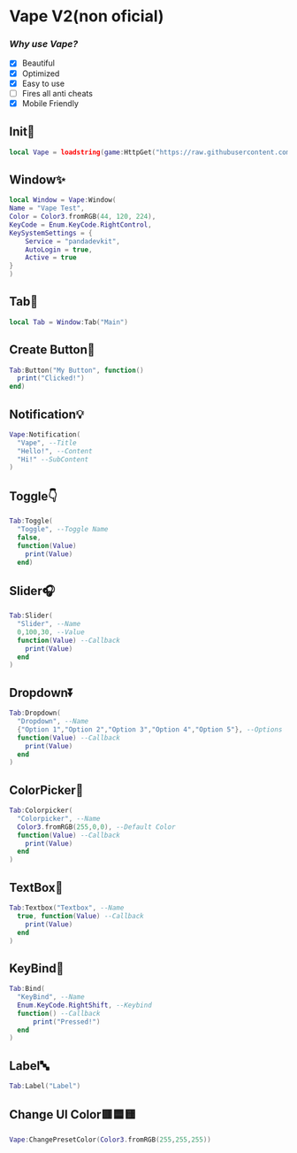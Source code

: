 # Vape V2(non oficial)
### *Why use Vape?* 

- [X] Beautiful
- [X] Optimized
- [X] Easy to use
- [ ] Fires all anti cheats
- [X] Mobile Friendly

## Init🔌
```lua
local Vape = loadstring(game:HttpGet("https://raw.githubusercontent.com/KrypDeveloper/MAXIMUS-LIBRARY/main/Vape/V2/source.lua")()
```
## Window✨
```lua
local Window = Vape:Window(
Name = "Vape Test",
Color = Color3.fromRGB(44, 120, 224),
KeyCode = Enum.KeyCode.RightControl,
KeySystemSettings = {
    Service = "pandadevkit",
    AutoLogin = true,
    Active = true
}
)
```
## Tab🚪
```lua
local Tab = Window:Tab("Main")
```
## Create Button🔘
```lua
Tab:Button("My Button", function()
  print("Clicked!")
end)
```
## Notification💡
```lua
Vape:Notification(
  "Vape", --Title
  "Hello!", --Content
  "Hi!" --SubContent
)
```
## Toggle👇
```lua
Tab:Toggle(
  "Toggle", --Toggle Name
  false,
  function(Value)
    print(Value)
  end)
```
## Slider🎧
```lua
Tab:Slider(
  "Slider", --Name
  0,100,30, --Value
  function(Value) --Callback
    print(Value)
  end
)
```
## Dropdown⏬
```lua
Tab:Dropdown(
  "Dropdown", --Name
  {"Option 1","Option 2","Option 3","Option 4","Option 5"}, --Options
  function(Value) --Callback
    print(Value)
  end
)
```
## ColorPicker🌈
```lua
Tab:Colorpicker(
  "Colorpicker", --Name
  Color3.fromRGB(255,0,0), --Default Color
  function(Value) --Callback
    print(Value)
  end
)
```
## TextBox📝
```lua
Tab:Textbox("Textbox", --Name
  true, function(Value) --Callback
    print(Value)
  end
)
```
## KeyBind🎹
```lua
Tab:Bind(
  "KeyBind", --Name
  Enum.KeyCode.RightShift, --Keybind
  function() --Callback
      print("Pressed!")
  end
)
```
## Label🔤
```lua
Tab:Label("Label")
```
## Change UI Color🟥🟦🟨
```lua
Vape:ChangePresetColor(Color3.fromRGB(255,255,255))
```
